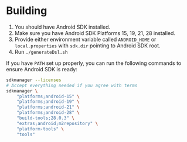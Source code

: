 # Building

1. You should have Android SDK installed.
2. Make sure you have Android SDK Platforms 15, 19, 21, 28 installed.
3. Provide either environment variable called `ANDROID_HOME`
   or `local.properties` with `sdk.dir` pointing to Android SDK
   root.
4. Run `./generateDsl.sh`

If you have `PATH` set up properly, you can run the following commands
to ensure Android SDK is ready:

```sh
sdkmanager --licenses
# Accept everything needed if you agree with terms
sdkmanager \
    "platforms;android-15" \
    "platforms;android-19" \
    "platforms;android-21" \
    "platforms;android-28" \
    "build-tools;28.0.3" \
    "extras;android;m2repository" \
    "platform-tools" \
    "tools"
```
